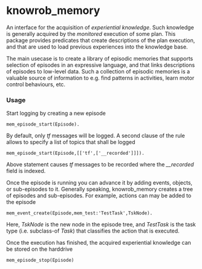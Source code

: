 knowrob_memory
===

An interface for the acquisition of *experiential knowledge*.
Such knowledge is generally acquired by the *monitored*
execution of some plan.
This package provides predicates that create descriptions
of the plan execution, and that are used to load previous experiences
into the knowledge base.

The main usecase is to create a library of episodic memories
that supports selection of episodes in an expressive language,
and that links descriptions of episodes to low-level data.
Such a collection of episodic memories is a valuable source
of information to e.g. find patterns in activities,
learn motor control behaviours, etc.

### Usage

Start logging by creating a new episode

    mem_episode_start(Episode).

By default, only *tf* messages will be logged.
A second clause of the rule allows to specify
a list of topics that shall be logged

    mem_episode_start(Episode,[['tf',['__recorded']]]).

Above statement causes *tf* messages to be recorded where
the *__recorded* field is indexed. 

Once the episode is running you can advance it by adding
events, objects, or sub-episodes to it.
Generally speaking, knowrob_memory creates a tree of episodes
and sub-episodes.
For example, actions can may be added to the episode

    mem_event_create(Episode,mem_test:'TestTask',TskNode).

Here, *TskNode* is the new node in the episode tree, and
*TestTask* is the task type (i.e. subclass-of *Task*)
that classifies the action that is executed.

Once the execution has finished, the acquired experiential knowledge
can be stored on the harddrive

    mem_episode_stop(Episode)

